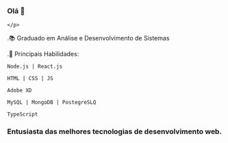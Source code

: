 ### Olá 👋
    </p>
.📚 Graduado em Análise e Desenvolvimento de Sistemas

.🌱 Principais Habilidades: 

    Node.js | React.js
  
    HTML | CSS | JS
    
    Adobe XD
  
    MySQL | MongoDB | PostegreSLQ
    
    TypeScript


### Entusiasta das melhores tecnologias de desenvolvimento web.

